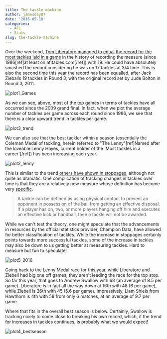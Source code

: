 ```yaml
---
title: The tackle machine
author: jamesday87
date: '2016-05-18'
categories:
  - AFL
  - Stats
slug: the-tackle-machine
---
```


Over the weekend, [Tom Liberatore managed to equal the record for the most tackles laid in a game](https://www.theguardian.com/sport/2016/may/15/carlton-leave-it-late-to-stun-port-adelaide-in-afl) in the history of recording the measure (since 1986[ref]at least on afltables.com[/ref]) with 19. He could have absolutely smashed the record considering he was on 17 tackles at 3/4 time. This is also the second time this year the record has been equalled, after Jack Zieballs 19 tackles in Round 3, with the original record set by Jude Bolton in Round 3, 2011.

![plot1_Games](http://plussixoneblog.com/img/2016/05/plot1_Games.gif)

As we can see, above, most of the top games in terms of tackles have all occurred since the 2009 grand final. In fact, when we plot the average number of tackles per game across each round since 1986, we see that there is a clear upward trend in tackles per game.

![plot3_trend](http://plussixoneblog.com/img/2016/05/plot3_trend.gif)

We can also see that the best tackler within a season (essentially the Coleman Medal of tackling, herein referred to "The Lenny"[ref]Named after the loveable Lenny Hayes, current holder of the 'Most tackles in a career'[/ref]) has been increasing each year.

![plot2_lenny](http://plussixoneblog.com/img/2016/05/plot2_lenny.gif)

This is similar to the trend [others have shown in stoppages](https://thearcfooty.com/2016/04/23/stoppages2016/), although not quite as dramatic. One complication of tracking changes in tackles over time is that they are a relatively new measure whose definition has become very [specific](http://www.heraldsun.com.au/sport/afl/supercoach-news/supercoach-afl-why-tackles-are-so-valuable/news-story/7436311a2a28be5bd5b2c5c36d93757f?nk=1408436fc4ec653adf780a0bfbb05cb3-1463492299).

<blockquote>A tackle can be defined as using physical contact to prevent an opponent in possession of the ball from getting an effective disposal. If a player has on, two, or more players hanging off him and executes an effective kick or handball, then a tackle will not be awarded.</blockquote>

While we can't test the theory, one might speculate that the advancements in resources by the official statistics provider, Champion Data, have allowed for better classification of tackles. While the increase in stoppages certainly points towards more successful tackles, some of the increase in tackles may also be down to us getting better at measuring tackles. Hard to measure but fun to speculate!

![plot5_2016](http://plussixoneblog.com/img/2016/05/plot5_2016.gif)

Going back to the Lenny Medal race for this year, while Liberatore and Ziebell had big one off games, they aren't leading the race for the top stop. So far this year, that goes to Andrew Swallow with 68 (an average of 8.5 per game). Liberatore is in fact all the way down at 16th with 48 (6 per game), while Ziebell is 26th with 45 (5.6 per game). Impressively, Liam Shiels from Hawthorn is 4th with 58 from only 6 matches, at an average of 9.7 per game.

Where that fits in the overall best season is below. Certainly, Swallow is tracking nicely to come close to breaking his own record, which, if the trend for increases in tackles continues, is probably what we would expect!

![plot4_bestseason](http://plussixoneblog.com/img/2016/05/plot4_bestseason.gif)
